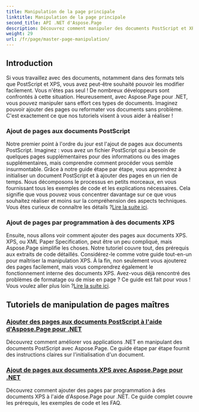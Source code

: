 ```yaml
---
title: Manipulation de la page principale
linktitle: Manipulation de la page principale
second_title: API .NET d'Aspose.Page
description: Découvrez comment manipuler des documents PostScript et XPS dans .NET à l'aide d'Aspose.Page. Suivez nos tutoriels pour améliorer les capacités de votre application.
weight: 29
url: /fr/page/master-page-manipulation/
---
```

## Introduction

Si vous travaillez avec des documents, notamment dans des formats tels que PostScript et XPS, vous avez peut-être souhaité pouvoir les modifier facilement. Vous n'êtes pas seul ! De nombreux développeurs sont confrontés à cette situation. Heureusement, avec Aspose.Page pour .NET, vous pouvez manipuler sans effort ces types de documents. Imaginez pouvoir ajouter des pages ou reformater vos documents sans problème. C'est exactement ce que nos tutoriels visent à vous aider à réaliser !

### Ajout de pages aux documents PostScript

Notre premier point à l'ordre du jour est l'ajout de pages aux documents PostScript. Imaginez : vous avez un fichier PostScript qui a besoin de quelques pages supplémentaires pour des informations ou des images supplémentaires, mais comprendre comment procéder vous semble insurmontable. Grâce à notre guide étape par étape, vous apprendrez à initialiser un document PostScript et à ajouter des pages en un rien de temps. Nous décomposons le processus en petits morceaux, en vous fournissant tous les exemples de code et les explications nécessaires. Cela signifie que vous pouvez vous concentrer davantage sur ce que vous souhaitez réaliser et moins sur la compréhension des aspects techniques. Vous êtes curieux de connaître les détails ?[Lire la suite ici](./add-page-to-postscript-document/).

### Ajout de pages par programmation à des documents XPS

Ensuite, nous allons voir comment ajouter des pages aux documents XPS. XPS, ou XML Paper Specification, peut être un peu compliqué, mais Aspose.Page simplifie les choses. Notre tutoriel couvre tout, des prérequis aux extraits de code détaillés. Considérez-le comme votre guide tout-en-un pour maîtriser la manipulation XPS. À la fin, non seulement vous ajouterez des pages facilement, mais vous comprendrez également le fonctionnement interne des documents XPS. Avez-vous déjà rencontré des problèmes de formatage ou de mise en page ? Ce guide est fait pour vous ! Vous voulez aller plus loin ?[Lire la suite ici](./adding-page-to-xps-document/).

## Tutoriels de manipulation de pages maîtres
### [Ajouter des pages aux documents PostScript à l'aide d'Aspose.Page pour .NET](./add-page-to-postscript-document/)
Découvrez comment améliorer vos applications .NET en manipulant des documents PostScript avec Aspose.Page. Ce guide étape par étape fournit des instructions claires sur l'initialisation d'un document.
### [Ajout de pages aux documents XPS avec Aspose.Page pour .NET](./adding-page-to-xps-document/)
Découvrez comment ajouter des pages par programmation à des documents XPS à l'aide d'Aspose.Page pour .NET. Ce guide complet couvre les prérequis, les exemples de code et les FAQ.